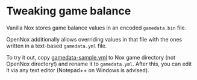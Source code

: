 # Tweaking game balance

Vanilla Nox stores game balance values in an encoded `gamedata.bin` file.

OpenNox additionally allows overriding values in that file with the ones written in a text-based `gamedata.yml` file.

To try it out, copy [gamedata-sample.yml](gamedata-sample.yml) to Nox game directory (not OpenNox directory!)
and rename it to `gamedata.yml`. After this, you can edit it via any text editor (Notepad++ on Windows is advised).
